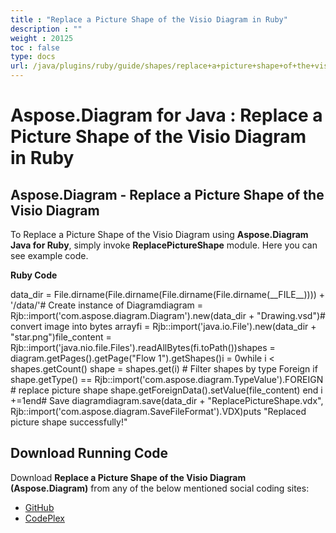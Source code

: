 ```yaml
---
title : "Replace a Picture Shape of the Visio Diagram in Ruby" 
description : "" 
weight : 20125 
toc : false
type: docs
url: /java/plugins/ruby/guide/shapes/replace+a+picture+shape+of+the+visio+diagram+in+ruby/
---
```


# Aspose.Diagram for Java : Replace a Picture Shape of the Visio Diagram in Ruby


## Aspose.Diagram - Replace a Picture Shape of the Visio Diagram

To Replace a Picture Shape of the Visio Diagram using **Aspose.Diagram Java for Ruby**, simply invoke **ReplacePictureShape** module. Here you can see example code.

**Ruby Code**

data\_dir = File.dirname(File.dirname(File.dirname(File.dirname(\_\_FILE\_\_)))) + '/data/'# Create instance of Diagramdiagram = Rjb::import('com.aspose.diagram.Diagram').new(data\_dir + "Drawing.vsd")# convert image into bytes arrayfi = Rjb::import('java.io.File').new(data\_dir + "star.png")file\_content = Rjb::import('java.nio.file.Files').readAllBytes(fi.toPath())shapes = diagram.getPages().getPage("Flow 1").getShapes()i = 0while i < shapes.getCount()    shape = shapes.get(i)    # Filter shapes by type Foreign    if shape.getType() == Rjb::import('com.aspose.diagram.TypeValue').FOREIGN        # replace picture shape        shape.getForeignData().setValue(file\_content)    end    i +=1end# Save diagramdiagram.save(data\_dir + "ReplacePictureShape.vdx", Rjb::import('com.aspose.diagram.SaveFileFormat').VDX)puts "Replaced picture shape successfully!"

## Download Running Code

Download **Replace a Picture Shape of the Visio Diagram (Aspose.Diagram)** from any of the below mentioned social coding sites:

*   [GitHub](https://github.com/asposediagram/Aspose.Diagram-for-Java/blob/master/Plugins/Aspose_Diagram_Java_for_Ruby/lib/asposediagramjava/Shapes/replacepictureshape.rb)
*   [CodePlex](https://asposediagramjavaruby.codeplex.com/SourceControl/latest#lib/asposediagramjava/Shapes/replacepictureshape.rb)

